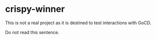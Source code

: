 # crispy-winner

This is not a real project as it is destined to test interactions with GoCD.

Do not read this sentence.